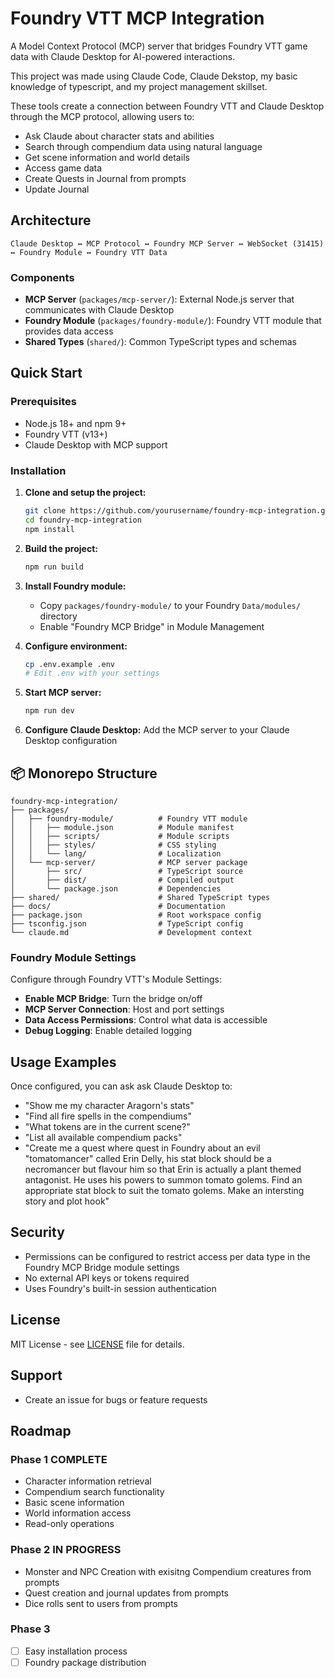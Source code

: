 # Foundry VTT MCP Integration

A Model Context Protocol (MCP) server that bridges Foundry VTT game data with Claude Desktop for AI-powered interactions. 

This project was made using Claude Code, Claude Dekstop, my basic knowledge of typescript, and my project management skillset. 

These tools create a connection between Foundry VTT and Claude Desktop through the MCP protocol, allowing users to:

- Ask Claude about character stats and abilities
- Search through compendium data using natural language
- Get scene information and world details
- Access game data
- Create Quests in Journal from prompts
- Update Journal

## Architecture

```
Claude Desktop ↔ MCP Protocol ↔ Foundry MCP Server ↔ WebSocket (31415) ↔ Foundry Module ↔ Foundry VTT Data
```

### Components

- **MCP Server** (`packages/mcp-server/`): External Node.js server that communicates with Claude Desktop
- **Foundry Module** (`packages/foundry-module/`): Foundry VTT module that provides data access
- **Shared Types** (`shared/`): Common TypeScript types and schemas

## Quick Start

### Prerequisites

- Node.js 18+ and npm 9+
- Foundry VTT (v13+)
- Claude Desktop with MCP support

### Installation

1. **Clone and setup the project:**
   ```bash
   git clone https://github.com/yourusername/foundry-mcp-integration.git
   cd foundry-mcp-integration
   npm install
   ```

2. **Build the project:**
   ```bash
   npm run build
   ```

3. **Install Foundry module:**
   - Copy `packages/foundry-module/` to your Foundry `Data/modules/` directory
   - Enable "Foundry MCP Bridge" in Module Management

4. **Configure environment:**
   ```bash
   cp .env.example .env
   # Edit .env with your settings
   ```

5. **Start MCP server:**
   ```bash
   npm run dev
   ```

6. **Configure Claude Desktop:**
   Add the MCP server to your Claude Desktop configuration

## 📦 Monorepo Structure

```
foundry-mcp-integration/
├── packages/
│   ├── foundry-module/          # Foundry VTT module
│   │   ├── module.json          # Module manifest
│   │   ├── scripts/             # Module scripts
│   │   ├── styles/              # CSS styling
│   │   └── lang/                # Localization
│   └── mcp-server/              # MCP server package
│       ├── src/                 # TypeScript source
│       ├── dist/                # Compiled output
│       └── package.json         # Dependencies
├── shared/                      # Shared TypeScript types
├── docs/                        # Documentation
├── package.json                 # Root workspace config
├── tsconfig.json                # TypeScript config
└── claude.md                    # Development context
```

### Foundry Module Settings

Configure through Foundry VTT's Module Settings:

- **Enable MCP Bridge**: Turn the bridge on/off
- **MCP Server Connection**: Host and port settings
- **Data Access Permissions**: Control what data is accessible
- **Debug Logging**: Enable detailed logging

## Usage Examples

Once configured, you can ask ask Claude Desktop to:

- "Show me my character Aragorn's stats"
- "Find all fire spells in the compendiums"
- "What tokens are in the current scene?"
- "List all available compendium packs"
- "Create me a quest where quest in Foundry about an evil "tomatomancer" called Erin Delly, his stat block should be a necromancer but flavour him so that Erin is actually a plant themed antagonist. He uses his powers to summon tomato golems. Find an appropriate stat block to suit the tomato golems. Make an intersting story and plot hook"

## Security

- Permissions can be configured to restrict access per data type in the Foundry MCP Bridge module settings
- No external API keys or tokens required
- Uses Foundry's built-in session authentication

## License

MIT License - see [LICENSE](LICENSE) file for details.

## Support

- Create an issue for bugs or feature requests


## Roadmap

### Phase 1 COMPLETE
- Character information retrieval
- Compendium search functionality
- Basic scene information 
- World information access 
- Read-only operations

### Phase 2 IN PROGRESS
- Monster and NPC Creation with exisitng Compendium creatures from prompts
- Quest creation and journal updates from prompts
- Dice rolls sent to users from prompts

### Phase 3 
- [ ] Easy installation process
- [ ] Foundry package distribution
